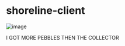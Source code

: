 # shoreline-client

![image](https://github.com/user-attachments/assets/a14e2df1-62a7-4f36-8851-f347f953ae18)


I GOT MORE PEBBLES THEN THE COLLECTOR
